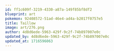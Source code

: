 ```yaml
---
id: ff1c609f-3219-4330-a87a-149f85bf8df2
blueprint: art
pokemon: 92408572-51ad-46e4-ad4a-b2017f0757e5
title: Taillow
image: art/276.png
author: 4d8d6ede-5963-429f-9c2f-74b897007e0c
updated_by: 4d8d6ede-5963-429f-9c2f-74b897007e0c
updated_at: 1716596063
---
```

